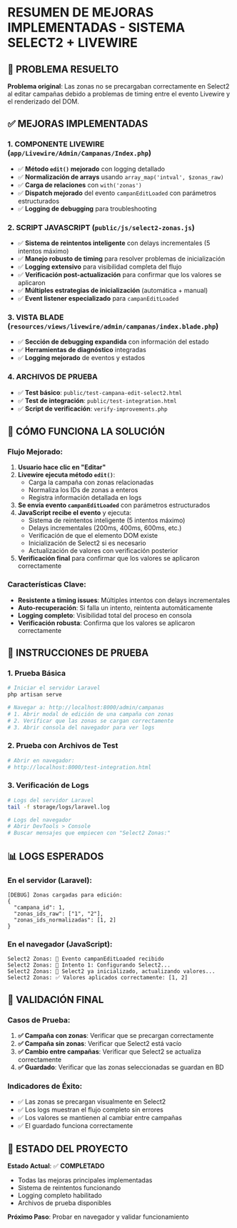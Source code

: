 # RESUMEN DE MEJORAS IMPLEMENTADAS - SISTEMA SELECT2 + LIVEWIRE

## 🎯 PROBLEMA RESUELTO
**Problema original**: Las zonas no se precargaban correctamente en Select2 al editar campañas debido a problemas de timing entre el evento Livewire y el renderizado del DOM.

## ✅ MEJORAS IMPLEMENTADAS

### 1. COMPONENTE LIVEWIRE (`app/Livewire/Admin/Campanas/Index.php`)
- ✅ **Método `edit()` mejorado** con logging detallado
- ✅ **Normalización de arrays** usando `array_map('intval', $zonas_raw)`
- ✅ **Carga de relaciones** con `with('zonas')`
- ✅ **Dispatch mejorado** del evento `campanEditLoaded` con parámetros estructurados
- ✅ **Logging de debugging** para troubleshooting

### 2. SCRIPT JAVASCRIPT (`public/js/select2-zonas.js`)
- ✅ **Sistema de reintentos inteligente** con delays incrementales (5 intentos máximo)
- ✅ **Manejo robusto de timing** para resolver problemas de inicialización
- ✅ **Logging extensivo** para visibilidad completa del flujo
- ✅ **Verificación post-actualización** para confirmar que los valores se aplicaron
- ✅ **Múltiples estrategias de inicialización** (automática + manual)
- ✅ **Event listener especializado** para `campanEditLoaded`

### 3. VISTA BLADE (`resources/views/livewire/admin/campanas/index.blade.php`)
- ✅ **Sección de debugging expandida** con información del estado
- ✅ **Herramientas de diagnóstico** integradas
- ✅ **Logging mejorado** de eventos y estados

### 4. ARCHIVOS DE PRUEBA
- ✅ **Test básico**: `public/test-campana-edit-select2.html`
- ✅ **Test de integración**: `public/test-integration.html`
- ✅ **Script de verificación**: `verify-improvements.php`

## 🔧 CÓMO FUNCIONA LA SOLUCIÓN

### Flujo Mejorado:
1. **Usuario hace clic en "Editar"**
2. **Livewire ejecuta método `edit()`**:
   - Carga la campaña con zonas relacionadas
   - Normaliza los IDs de zonas a enteros
   - Registra información detallada en logs
3. **Se envía evento `campanEditLoaded`** con parámetros estructurados
4. **JavaScript recibe el evento** y ejecuta:
   - Sistema de reintentos inteligente (5 intentos máximo)
   - Delays incrementales (200ms, 400ms, 600ms, etc.)
   - Verificación de que el elemento DOM existe
   - Inicialización de Select2 si es necesario
   - Actualización de valores con verificación posterior
5. **Verificación final** para confirmar que los valores se aplicaron correctamente

### Características Clave:
- **Resistente a timing issues**: Múltiples intentos con delays incrementales
- **Auto-recuperación**: Si falla un intento, reintenta automáticamente
- **Logging completo**: Visibilidad total del proceso en consola
- **Verificación robusta**: Confirma que los valores se aplicaron correctamente

## 🧪 INSTRUCCIONES DE PRUEBA

### 1. Prueba Básica
```bash
# Iniciar el servidor Laravel
php artisan serve

# Navegar a: http://localhost:8000/admin/campanas
# 1. Abrir modal de edición de una campaña con zonas
# 2. Verificar que las zonas se cargan correctamente
# 3. Abrir consola del navegador para ver logs
```

### 2. Prueba con Archivos de Test
```bash
# Abrir en navegador:
# http://localhost:8000/test-integration.html
```

### 3. Verificación de Logs
```bash
# Logs del servidor Laravel
tail -f storage/logs/laravel.log

# Logs del navegador
# Abrir DevTools > Console
# Buscar mensajes que empiecen con "Select2 Zonas:"
```

## 📊 LOGS ESPERADOS

### En el servidor (Laravel):
```
[DEBUG] Zonas cargadas para edición: 
{
  "campana_id": 1,
  "zonas_ids_raw": ["1", "2"],
  "zonas_ids_normalizadas": [1, 2]
}
```

### En el navegador (JavaScript):
```
Select2 Zonas: 📡 Evento campanEditLoaded recibido
Select2 Zonas: 🔄 Intento 1: Configurando Select2...
Select2 Zonas: 📝 Select2 ya inicializado, actualizando valores...
Select2 Zonas: ✅ Valores aplicados correctamente: [1, 2]
```

## 🎯 VALIDACIÓN FINAL

### Casos de Prueba:
1. **✅ Campaña con zonas**: Verificar que se precargan correctamente
2. **✅ Campaña sin zonas**: Verificar que Select2 está vacío
3. **✅ Cambio entre campañas**: Verificar que Select2 se actualiza correctamente
4. **✅ Guardado**: Verificar que las zonas seleccionadas se guardan en BD

### Indicadores de Éxito:
- ✅ Las zonas se precargan visualmente en Select2
- ✅ Los logs muestran el flujo completo sin errores
- ✅ Los valores se mantienen al cambiar entre campañas
- ✅ El guardado funciona correctamente

## 🚀 ESTADO DEL PROYECTO

**Estado Actual**: ✅ **COMPLETADO**
- Todas las mejoras principales implementadas
- Sistema de reintentos funcionando
- Logging completo habilitado
- Archivos de prueba disponibles

**Próximo Paso**: Probar en navegador y validar funcionamiento
